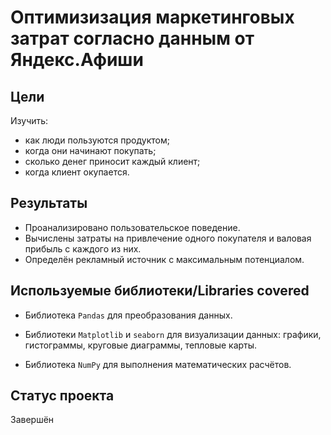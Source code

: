 # Оптимизизация маркетинговых затрат согласно данным от Яндекс.Афиши

## Цели

Изучить:
- как люди пользуются продуктом;
- когда они начинают покупать;
- сколько денег приносит каждый клиент;
- когда клиент окупается.

## Результаты
- Проанализировано пользовательское поведение.
- Вычислены затраты на привлечение одного покупателя и валовая прибыль с каждого из них.
- Определён рекламный источник с максимальным потенциалом.

## Используемые библиотеки/Libraries covered
- Библиотека `Pandas` для преобразования данных.

- Библиотеки `Matplotlib` и `seaborn` для визуализации данных: графики, гистограммы, круговые диаграммы, тепловые карты.
  
- Библиотека `NumPy` для выполнения математических расчётов.

## Статус проекта
Завершён
